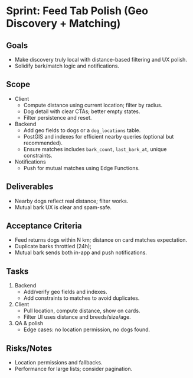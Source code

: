 # Sprint: Feed Tab Polish (Geo Discovery + Matching)

## Goals
- Make discovery truly local with distance-based filtering and UX polish.
- Solidify bark/match logic and notifications.

## Scope
- Client
  - Compute distance using current location; filter by radius.
  - Dog detail with clear CTAs; better empty states.
  - Filter persistence and reset.
- Backend
  - Add geo fields to dogs or a `dog_locations` table.
  - PostGIS and indexes for efficient nearby queries (optional but recommended).
  - Ensure matches includes `bark_count`, `last_bark_at`, unique constraints.
- Notifications
  - Push for mutual matches using Edge Functions.

## Deliverables
- Nearby dogs reflect real distance; filter works.
- Mutual bark UX is clear and spam-safe.

## Acceptance Criteria
- Feed returns dogs within N km; distance on card matches expectation.
- Duplicate barks throttled (24h);
- Mutual bark sends both in-app and push notifications.

## Tasks
1) Backend
   - Add/verify geo fields and indexes.
   - Add constraints to matches to avoid duplicates.
2) Client
   - Pull location, compute distance, show on cards.
   - Filter UI uses distance and breeds/size/age.
3) QA & polish
   - Edge cases: no location permission, no dogs found.

## Risks/Notes
- Location permissions and fallbacks.
- Performance for large lists; consider pagination.
